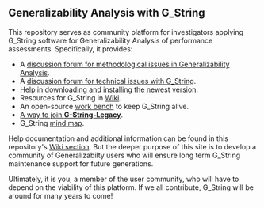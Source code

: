 ## Generalizability Analysis with G_String
This repository serves as community platform for investigators applying G_String software for Generalizability Analysis of performance assessments.
Specifically, it provides:
- A [discussion forum for methodological issues in Generalizability Analysis](../../discussions/1).
- A [discussion forum for technical issues with G_String](../../discussions/12).
- [Help in downloading and installing the newest version](../../tree/main/Support/get_G_String.md).
- Resources for G_String in [Wiki](../../wiki).
- An open-source [work bench](../../tree/main/workbench/workbench.md) to keep G_String alive.
- [A way to join **G-String-Legacy**](../../blob/main/Support/membership.md).
- G_String [mind map](About.md).
 
Help documentation and additional information can be found in this repository's [Wiki section](https://github.com/Papa-26/gsvi_root/wiki). But the deeper purpose of this site is to develop a community of Generalizabilty users who will ensure long term G_String maintenance support for future generations.

Ultimately, it is you, a member of the user community, who will have to depend on the viability of this platform. If we all contribute, G_String will be around for many years to come!
